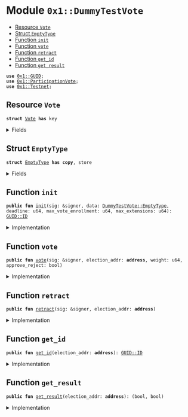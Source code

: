 
<a name="0x1_DummyTestVote"></a>

# Module `0x1::DummyTestVote`



-  [Resource `Vote`](#0x1_DummyTestVote_Vote)
-  [Struct `EmptyType`](#0x1_DummyTestVote_EmptyType)
-  [Function `init`](#0x1_DummyTestVote_init)
-  [Function `vote`](#0x1_DummyTestVote_vote)
-  [Function `retract`](#0x1_DummyTestVote_retract)
-  [Function `get_id`](#0x1_DummyTestVote_get_id)
-  [Function `get_result`](#0x1_DummyTestVote_get_result)


<pre><code><b>use</b> <a href="../../../../../../../DPN/releases/artifacts/current/build/MoveStdlib/docs/GUID.md#0x1_GUID">0x1::GUID</a>;
<b>use</b> <a href="VoteLib.md#0x1_ParticipationVote">0x1::ParticipationVote</a>;
<b>use</b> <a href="Testnet.md#0x1_Testnet">0x1::Testnet</a>;
</code></pre>



<a name="0x1_DummyTestVote_Vote"></a>

## Resource `Vote`



<pre><code><b>struct</b> <a href="VoteLib.md#0x1_DummyTestVote_Vote">Vote</a> <b>has</b> key
</code></pre>



<details>
<summary>Fields</summary>


<dl>
<dt>
<code>ballot: <a href="VoteLib.md#0x1_ParticipationVote_Ballot">ParticipationVote::Ballot</a>&lt;<a href="VoteLib.md#0x1_DummyTestVote_EmptyType">DummyTestVote::EmptyType</a>&gt;</code>
</dt>
<dd>

</dd>
</dl>


</details>

<a name="0x1_DummyTestVote_EmptyType"></a>

## Struct `EmptyType`



<pre><code><b>struct</b> <a href="VoteLib.md#0x1_DummyTestVote_EmptyType">EmptyType</a> <b>has</b> <b>copy</b>, store
</code></pre>



<details>
<summary>Fields</summary>


<dl>
<dt>
<code>dummy_field: bool</code>
</dt>
<dd>

</dd>
</dl>


</details>

<a name="0x1_DummyTestVote_init"></a>

## Function `init`



<pre><code><b>public</b> <b>fun</b> <a href="VoteLib.md#0x1_DummyTestVote_init">init</a>(sig: &signer, data: <a href="VoteLib.md#0x1_DummyTestVote_EmptyType">DummyTestVote::EmptyType</a>, deadline: u64, max_vote_enrollment: u64, max_extensions: u64): <a href="../../../../../../../DPN/releases/artifacts/current/build/MoveStdlib/docs/GUID.md#0x1_GUID_ID">GUID::ID</a>
</code></pre>



<details>
<summary>Implementation</summary>


<pre><code><b>public</b> <b>fun</b> <a href="VoteLib.md#0x1_DummyTestVote_init">init</a>(
  sig: &signer,
  data: <a href="VoteLib.md#0x1_DummyTestVote_EmptyType">EmptyType</a>,
  deadline: u64,
  max_vote_enrollment: u64,
  max_extensions: u64,

): <a href="../../../../../../../DPN/releases/artifacts/current/build/MoveStdlib/docs/GUID.md#0x1_GUID_ID">GUID::ID</a> {
  <b>assert</b>!(<a href="Testnet.md#0x1_Testnet_is_testnet">Testnet::is_testnet</a>(), 0);
  <b>let</b> ballot = <a href="VoteLib.md#0x1_ParticipationVote_new">ParticipationVote::new</a>&lt;<a href="VoteLib.md#0x1_DummyTestVote_EmptyType">EmptyType</a>&gt;(sig, data, deadline, max_vote_enrollment, max_extensions);

  <b>let</b> id = <a href="VoteLib.md#0x1_ParticipationVote_get_ballot_id">ParticipationVote::get_ballot_id</a>(&ballot);
  <b>move_to</b>(sig, <a href="VoteLib.md#0x1_DummyTestVote_Vote">Vote</a> { ballot });
  id
}
</code></pre>



</details>

<a name="0x1_DummyTestVote_vote"></a>

## Function `vote`



<pre><code><b>public</b> <b>fun</b> <a href="VoteLib.md#0x1_DummyTestVote_vote">vote</a>(sig: &signer, election_addr: <b>address</b>, weight: u64, approve_reject: bool)
</code></pre>



<details>
<summary>Implementation</summary>


<pre><code><b>public</b> <b>fun</b> <a href="VoteLib.md#0x1_DummyTestVote_vote">vote</a>(sig: &signer, election_addr: <b>address</b>, weight: u64, approve_reject: bool) <b>acquires</b> <a href="VoteLib.md#0x1_DummyTestVote_Vote">Vote</a> {
  <b>assert</b>!(<a href="Testnet.md#0x1_Testnet_is_testnet">Testnet::is_testnet</a>(), 0);
  <b>let</b> vote = <b>borrow_global_mut</b>&lt;<a href="VoteLib.md#0x1_DummyTestVote_Vote">Vote</a>&gt;(election_addr);
  <a href="VoteLib.md#0x1_ParticipationVote_vote">ParticipationVote::vote</a>&lt;<a href="VoteLib.md#0x1_DummyTestVote_EmptyType">EmptyType</a>&gt;(&<b>mut</b> vote.ballot, sig, approve_reject, weight);
}
</code></pre>



</details>

<a name="0x1_DummyTestVote_retract"></a>

## Function `retract`



<pre><code><b>public</b> <b>fun</b> <a href="VoteLib.md#0x1_DummyTestVote_retract">retract</a>(sig: &signer, election_addr: <b>address</b>)
</code></pre>



<details>
<summary>Implementation</summary>


<pre><code><b>public</b> <b>fun</b> <a href="VoteLib.md#0x1_DummyTestVote_retract">retract</a>(sig: &signer, election_addr: <b>address</b>) <b>acquires</b> <a href="VoteLib.md#0x1_DummyTestVote_Vote">Vote</a> {
  <b>assert</b>!(<a href="Testnet.md#0x1_Testnet_is_testnet">Testnet::is_testnet</a>(), 0);
  <b>let</b> vote = <b>borrow_global_mut</b>&lt;<a href="VoteLib.md#0x1_DummyTestVote_Vote">Vote</a>&gt;(election_addr);
  <a href="VoteLib.md#0x1_ParticipationVote_retract">ParticipationVote::retract</a>&lt;<a href="VoteLib.md#0x1_DummyTestVote_EmptyType">EmptyType</a>&gt;(&<b>mut</b> vote.ballot, sig);
}
</code></pre>



</details>

<a name="0x1_DummyTestVote_get_id"></a>

## Function `get_id`



<pre><code><b>public</b> <b>fun</b> <a href="VoteLib.md#0x1_DummyTestVote_get_id">get_id</a>(election_addr: <b>address</b>): <a href="../../../../../../../DPN/releases/artifacts/current/build/MoveStdlib/docs/GUID.md#0x1_GUID_ID">GUID::ID</a>
</code></pre>



<details>
<summary>Implementation</summary>


<pre><code><b>public</b> <b>fun</b> <a href="VoteLib.md#0x1_DummyTestVote_get_id">get_id</a>(election_addr: <b>address</b>): <a href="../../../../../../../DPN/releases/artifacts/current/build/MoveStdlib/docs/GUID.md#0x1_GUID_ID">GUID::ID</a> <b>acquires</b> <a href="VoteLib.md#0x1_DummyTestVote_Vote">Vote</a> {
  <b>assert</b>!(<a href="Testnet.md#0x1_Testnet_is_testnet">Testnet::is_testnet</a>(), 0);
  <b>let</b> vote = <b>borrow_global_mut</b>&lt;<a href="VoteLib.md#0x1_DummyTestVote_Vote">Vote</a>&gt;(election_addr);
  <a href="VoteLib.md#0x1_ParticipationVote_get_ballot_id">ParticipationVote::get_ballot_id</a>(&vote.ballot)
}
</code></pre>



</details>

<a name="0x1_DummyTestVote_get_result"></a>

## Function `get_result`



<pre><code><b>public</b> <b>fun</b> <a href="VoteLib.md#0x1_DummyTestVote_get_result">get_result</a>(election_addr: <b>address</b>): (bool, bool)
</code></pre>



<details>
<summary>Implementation</summary>


<pre><code><b>public</b> <b>fun</b> <a href="VoteLib.md#0x1_DummyTestVote_get_result">get_result</a>(election_addr: <b>address</b>): (bool, bool) <b>acquires</b> <a href="VoteLib.md#0x1_DummyTestVote_Vote">Vote</a> {
  <b>let</b> vote = <b>borrow_global_mut</b>&lt;<a href="VoteLib.md#0x1_DummyTestVote_Vote">Vote</a>&gt;(election_addr);
  <a href="VoteLib.md#0x1_ParticipationVote_complete_result">ParticipationVote::complete_result</a>&lt;<a href="VoteLib.md#0x1_DummyTestVote_EmptyType">EmptyType</a>&gt;(&vote.ballot)
}
</code></pre>



</details>
